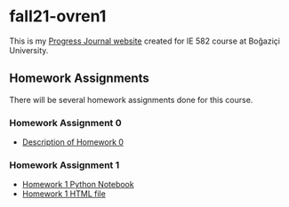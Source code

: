 # fall21-ovren1

This is my [Progress Journal website](https://bu-ie-582.github.io/fall21-ovren1/)  created for IE 582 course at Boğaziçi University. 


## Homework Assignments

There will be several homework assignments done for this course.

### Homework Assignment 0
* [Description of Homework 0](HW0test/IE582_Fall21_Homework_0.pdf)


### Homework Assignment 1
* [Homework 1 Python Notebook](HW1/HW1.ipynb)
* [Homework 1 HTML file](HW1/HW1.html)
